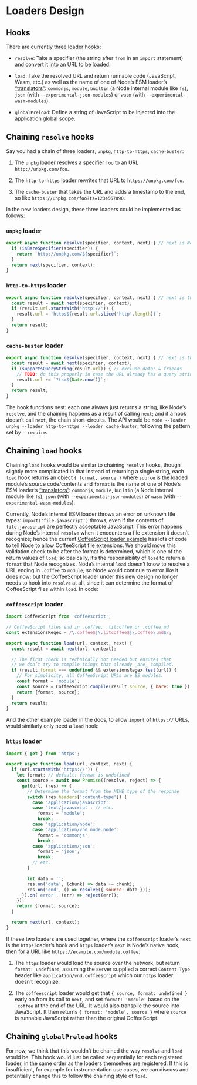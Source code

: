 # Loaders Design

## Hooks

There are currently [three loader hooks](https://nodejs.org/api/esm.html#esm_hooks):

- `resolve`: Take a specifier (the string after `from` in an `import` statement) and convert it into an URL to be loaded.

- `load`: Take the resolved URL and return runnable code (JavaScript, Wasm, etc.) as well as the name of one of Node’s ESM loader’s [“translators”](https://github.com/nodejs/node/blob/master/lib/internal/modules/esm/translators.js): `commonjs`, `module`, `builtin` (a Node internal module like `fs`), `json` (with `--experimental-json-modules`) or `wasm` (with `--experimental-wasm-modules`).

- `globalPreload`: Define a string of JavaScript to be injected into the application global scope.

## Chaining `resolve` hooks

Say you had a chain of three loaders, `unpkg`, `http-to-https`, `cache-buster`:

1. The `unpkg` loader resolves a specifier `foo` to an URL `http://unpkg.com/foo`.

2. The `http-to-https` loader rewrites that URL to `https://unpkg.com/foo`.

3. The `cache-buster` that takes the URL and adds a timestamp to the end, so like `https://unpkg.com/foo?ts=1234567890`.

In the new loaders design, these three loaders could be implemented as follows:

### `unpkg` loader

```js
export async function resolve(specifier, context, next) { // next is Node’s resolve
  if (isBareSpecifier(specifier)) {
    return `http://unpkg.com/${specifier}`;
  }
  return next(specifier, context);
}
```

### `http-to-https` loader

```js
export async function resolve(specifier, context, next) { // next is the unpkg loader’s resolve
  const result = await next(specifier, context);
  if (result.url.startsWith('http://')) {
    result.url = `https${result.url.slice('http'.length)}`;
  }
  return result;
}
```

### `cache-buster` loader

```js
export async function resolve(specifier, context, next) { // next is the http-to-https loader’s resolve
  const result = await next(specifier, context);
  if (supportsQueryString(result.url)) { // exclude data: & friends
    // TODO: do this properly in case the URL already has a query string
    result.url += `?ts=${Date.now()}`;
  }
  return result;
}
```

The hook functions nest: each one always just returns a string, like Node’s `resolve`, and the chaining happens as a result of calling `next`; and if a hook doesn’t call `next`, the chain short-circuits. The API would be `node --loader unpkg --loader http-to-https --loader cache-buster`, following the pattern set by `--require`.

## Chaining `load` hooks

Chaining `load` hooks would be similar to chaining `resolve` hooks, though slightly more complicated in that instead of returning a single string, each `load` hook returns an object `{ format, source }` where `source` is the loaded module’s source code/contents and `format` is the name of one of Node’s ESM loader’s [“translators”](https://github.com/nodejs/node/blob/master/lib/internal/modules/esm/translators.js): `commonjs`, `module`, `builtin` (a Node internal module like `fs`), `json` (with `--experimental-json-modules`) or `wasm` (with `--experimental-wasm-modules`).

Currently, Node’s internal ESM loader throws an error on unknown file types: `import('file.javascript')` throws, even if the contents of `file.javascript` are perfectly acceptable JavaScript. This error happens during Node’s internal `resolve` when it encounters a file extension it doesn’t recognize; hence the current [CoffeeScript loader example](https://nodejs.org/api/esm.html#esm_transpiler_loader) has lots of code to tell Node to allow CoffeeScript file extensions. We should move this validation check to be after the format is determined, which is one of the return values of `load`; so basically, it’s the responsibility of `load` to return a `format` that Node recognizes. Node’s internal `load` doesn’t know to resolve a URL ending in `.coffee` to `module`, so Node would continue to error like it does now; but the CoffeeScript loader under this new design no longer needs to hook into `resolve` at all, since it can determine the format of CoffeeScript files within `load`. In code:

### `coffeescript` loader

```js
import CoffeeScript from 'coffeescript';

// CoffeeScript files end in .coffee, .litcoffee or .coffee.md
const extensionsRegex = /\.coffee$|\.litcoffee$|\.coffee\.md$/;

export async function load(url, context, next) {
  const result = await next(url, context);

  // The first check is technically not needed but ensures that
  // we don’t try to compile things that already _are_ compiled.
  if (result.format === undefined && extensionsRegex.test(url)) {
    // For simplicity, all CoffeeScript URLs are ES modules.
    const format = 'module';
    const source = CoffeeScript.compile(result.source, { bare: true });
    return {format, source};
  }
  return result;
}
```

And the other example loader in the docs, to allow `import` of `https://` URLs, would similarly only need a `load` hook:

### `https` loader

```js
import { get } from 'https';

export async function load(url, context, next) {
  if (url.startsWith('https://')) {
    let format; // default: format is undefined
    const source = await new Promise((resolve, reject) => {
      get(url, (res) => {
        // Determine the format from the MIME type of the response
        switch (res.headers['content-type']) {
          case 'application/javascript':
          case 'text/javascript': // etc.
            format = 'module';
            break;
          case 'application/node':
          case 'application/vnd.node.node':
            format = 'commonjs';
            break;
          case 'application/json':
            format = 'json';
            break;
          // etc.
        }

        let data = '';
        res.on('data', (chunk) => data += chunk);
        res.on('end', () => resolve({ source: data }));
      }).on('error', (err) => reject(err));
    });
    return {format, source};
  }

  return next(url, context);
}
```

If these two loaders are used together, where the `coffeescript` loader’s `next` is the `https` loader’s hook and `https` loader’s `next` is Node’s native hook, then for a URL like `https://example.com/module.coffee`:

1. The `https` loader would load the source over the network, but return `format: undefined`, assuming the server supplied a correct `Content-Type` header like `application/vnd.coffeescript` which our `https` loader doesn’t recognize.

2. The `coffeescript` loader would get that `{ source, format: undefined }` early on from its call to `next`, and set `format: 'module'` based on the `.coffee` at the end of the URL. It would also transpile the source into JavaScript. It then returns `{ format: 'module', source }` where `source` is runnable JavaScript rather than the original CoffeeScript.

## Chaining `globalPreload` hooks

For now, we think that this wouldn’t be chained the way `resolve` and `load` would be. This hook would just be called sequentially for each registered loader, in the same order as the loaders themselves are registered. If this is insufficient, for example for instrumentation use cases, we can discuss and potentially change this to follow the chaining style of `load`.
